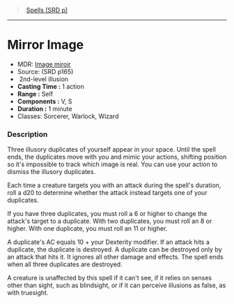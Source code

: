 ﻿---
!SpellItem
Family: SpellVO
Name: Mirror Image
Type: illusion
Level: 2
CastingTime: 1 action
Range: Self
Components: V, S
Duration: 1 minute
Classes: Sorcerer, Warlock, Wizard
Source: (SRD p165)
AltName: '[Image miroir](hd_spells_image_miroir.md)'
Id: spells_vo.md#mirror-image
ParentLink: spells_vo.md#spells-srd-p
ParentName: Spells (SRD p)
NameLevel: 1
Attributes:
  Name: Mirror Image
  Markdown: >+
    # <!--Name-->Mirror Image<!--/Name-->


    - MDR: <!--AltName-->[Image miroir](hd_spells_image_miroir.md)<!--/AltName-->

    - Source: <!--Source-->(SRD p165)<!--/Source-->

    -  <!--Level-->2<!--/Level-->nd-level <!--Type-->illusion<!--/Type-->

    - **Casting Time :** <!--CastingTime-->1 action<!--/CastingTime-->

    - **Range :** <!--Range-->Self<!--/Range-->

    - **Components :** <!--Components-->V, S<!--/Components-->

    - **Duration :** <!--Duration-->1 minute<!--/Duration-->

    - Classes: <!--Classes-->Sorcerer, Warlock, Wizard<!--/Classes-->


    ### Description


    Three illusory duplicates of yourself appear in your space. Until the spell ends, the duplicates move with you and mimic your actions, shifting position so it's impossible to track which image is real. You can use your action to dismiss the illusory duplicates.


    Each time a creature targets you with an attack during the spell's duration, roll a d20 to determine whether the attack instead targets one of your duplicates.


    If you have three duplicates, you must roll a 6 or higher to change the attack's target to a duplicate. With two duplicates, you must roll an 8 or higher. With one duplicate, you must roll an 11 or higher.


    A duplicate's AC equals 10 + your Dexterity modifier. If an attack hits a duplicate, the duplicate is destroyed. A duplicate can be destroyed only by an attack that hits it. It ignores all other damage and effects. The spell ends when all three duplicates are destroyed.


    A creature is unaffected by this spell if it can't see, if it relies on senses other than sight, such as blindsight, or if it can perceive illusions as false, as with truesight.

  AltName: '[Image miroir](hd_spells_image_miroir.md)'
  Source: (SRD p165)
  Level: 2
  Type: illusion
  CastingTime: 1 action
  Range: Self
  Components: V, S
  Duration: 1 minute
  Classes: Sorcerer, Warlock, Wizard
AttributesDictionary: >+
  Name: Mirror Image

  Markdown: >+

    # <!--Name-->Mirror Image<!--/Name-->





    - MDR: <!--AltName-->[Image miroir](hd_spells_image_miroir.md)<!--/AltName-->



    - Source: <!--Source-->(SRD p165)<!--/Source-->



    -  <!--Level-->2<!--/Level-->nd-level <!--Type-->illusion<!--/Type-->



    - **Casting Time :** <!--CastingTime-->1 action<!--/CastingTime-->



    - **Range :** <!--Range-->Self<!--/Range-->



    - **Components :** <!--Components-->V, S<!--/Components-->



    - **Duration :** <!--Duration-->1 minute<!--/Duration-->



    - Classes: <!--Classes-->Sorcerer, Warlock, Wizard<!--/Classes-->





    ### Description





    Three illusory duplicates of yourself appear in your space. Until the spell ends, the duplicates move with you and mimic your actions, shifting position so it's impossible to track which image is real. You can use your action to dismiss the illusory duplicates.





    Each time a creature targets you with an attack during the spell's duration, roll a d20 to determine whether the attack instead targets one of your duplicates.





    If you have three duplicates, you must roll a 6 or higher to change the attack's target to a duplicate. With two duplicates, you must roll an 8 or higher. With one duplicate, you must roll an 11 or higher.





    A duplicate's AC equals 10 + your Dexterity modifier. If an attack hits a duplicate, the duplicate is destroyed. A duplicate can be destroyed only by an attack that hits it. It ignores all other damage and effects. The spell ends when all three duplicates are destroyed.





    A creature is unaffected by this spell if it can't see, if it relies on senses other than sight, such as blindsight, or if it can perceive illusions as false, as with truesight.



  AltName: '[Image miroir](hd_spells_image_miroir.md)'

  Source: (SRD p165)

  Level: 2

  Type: illusion

  CastingTime: 1 action

  Range: Self

  Components: V, S

  Duration: 1 minute

  Classes: Sorcerer, Warlock, Wizard

---
> [Spells (SRD p)](srd_spells.md)

---

# Mirror Image

- MDR: [Image miroir](hd_spells_image_miroir.md)
- Source: (SRD p165)
-  2nd-level illusion
- **Casting Time :** 1 action
- **Range :** Self
- **Components :** V, S
- **Duration :** 1 minute
- Classes: Sorcerer, Warlock, Wizard

### Description

Three illusory duplicates of yourself appear in your space. Until the spell ends, the duplicates move with you and mimic your actions, shifting position so it's impossible to track which image is real. You can use your action to dismiss the illusory duplicates.

Each time a creature targets you with an attack during the spell's duration, roll a d20 to determine whether the attack instead targets one of your duplicates.

If you have three duplicates, you must roll a 6 or higher to change the attack's target to a duplicate. With two duplicates, you must roll an 8 or higher. With one duplicate, you must roll an 11 or higher.

A duplicate's AC equals 10 + your Dexterity modifier. If an attack hits a duplicate, the duplicate is destroyed. A duplicate can be destroyed only by an attack that hits it. It ignores all other damage and effects. The spell ends when all three duplicates are destroyed.

A creature is unaffected by this spell if it can't see, if it relies on senses other than sight, such as blindsight, or if it can perceive illusions as false, as with truesight.

